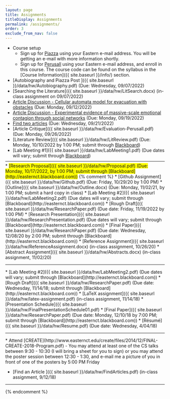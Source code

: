 ```yaml
---
layout: page
title: Assignments 
titleDisplay: Assignments 
permalink: /assignments/
order: 3
exclude_from_nav: false 
---
```


<style>
table, th, td {
  border: 0px solid black;
  border-collapse: collapse;
  text-align: center;
}

td.left {
    text-align: left;
}

a.hide, tr.hide {
    display: none;
}

.due {
    background-color: yellow
}

</style>

<script>
function removeHideClass() {
  var elements = document.getElementsByTagName("tr");
  for (var i = 0; i < elements.length; i++) {
    elements[i].classList.remove("hide");
  }

  element = document.getElementById('hideprevious');
  element.classList.add('hide'); 
} 

</script>

* Course setup
    * Sign up for [Piazza](https://piazza.com) using your Eastern e-mail address. You will be getting an e-mail with more information shortly.
    * Sign up for [Perusall](https://perusall.com) using your Eastern e-mail address, and enroll in this course. The course code can be found on the syllabus in the [Course Information]({{ site.baseurl }}/info/) section.
* [Autobiography and Piazza Post ]({{ site.baseurl }}/data/hw/Autobiography.pdf) (Due: Wednesday, 09/07/2022)
* [Searching the Literature]({{ site.baseurl }}/data/hw/LitSearch.docx) (in-class assignment on 09/07/2022)
* [Article Discussion - Cellular automata model for evacuation with obstacles](https://perusall.com) (Due: Monday, 09/12/2022)
* [Article Discussion - Experimental evidence of massive-scale emotional contagion through social networks](https://perusall.com) (Due: Monday, 09/19/2022)
* [Find two articles](https://piazza.com) (Due: Wednesday, 09/21/2022)
* [Article Critique]({{ site.baseurl }}/data/hw/Evaluation-Perusall.pdf) (Due: Monday, 09/26/2022)
* [Literature Review]({{ site.baseurl }}/data/hw/LitReview.pdf) (Due: Monday, 10/10/2022 by 1:00 PM; submit through [Blackboard](http://easternct.blackboard.com))
* <span>[Lab Meeting #1]({{ site.baseurl }}/data/hw/LabMeeting1.pdf) (Due dates will vary; submit through [Blackboard](http://easternct.blackboard.com))</span>
<hr style = "margin-bottom:5px; margin-top:-5px; color:red;">
* <span style = 'background-color:yellow'>[Research Proposal]({{ site.baseurl }}/data/hw/Proposal.pdf) (Due: Monday, 10/17/2022, by 1:00 PM; submit through [Blackboard](http://easternct.blackboard.com))</span>
{% comment %}
* [Github Assignment]({{ site.baseurl }}/data/hw/Github.pdf) (Due: Friday, 10/29/20 by 1:00 PM)
* [Outline]({{ site.baseurl }}/data/hw/Outline.docx) (Due: Monday, 11/02/21, by 1:00 PM; submit a hard copy in class)
* [Lab Meeting #2]({{ site.baseurl }}/data/hw/LabMeeting2.pdf) (Due dates will vary; submit through [Blackboard](http://easternct.blackboard.com))
* [Rough Draft]({{ site.baseurl }}/data/hw/ResearchPaper.pdf) (Due date: Friday, 11/19/2022 by 1:00 PM) 
* [Research Presentation]({{ site.baseurl }}/data/hw/ResearchPresentation.pdf) (Due dates will vary; submit through [Blackboard](http://easternct.blackboard.com)) 
* [Final Paper]({{ site.baseurl }}/data/hw/ResearchPaper.pdf) (Due date: Wednesday, 12/08/20 by 2:00 PM; submit through [Blackboard](http://easternct.blackboard.com)) 
* [Reference Assignment]({{ site.baseurl }}/data/hw/ReferenceAssignment.docx) (in-class assignment, 10/26/20)
* [Abstract Assignment]({{ site.baseurl }}/data/hw/Abstracts.docx) (in-class assignment, 11/02/20) 
<hr>
* [Lab Meeting #2]({{ site.baseurl }}/data/hw/LabMeeting2.pdf) (Due dates will vary; submit through [Blackboard](http://easternct.blackboard.com))
* [Rough Draft]({{ site.baseurl }}/data/hw/ResearchPaper.pdf) (Due date: Wednesday, 11/14/18; submit through [Blackboard](http://easternct.blackboard.com)) 
* [LaTeX assignment]({{ site.baseurl }}/data/hw/latex-assignment.pdf) (in-class assignment, 11/14/18) 
    * [Presentation Schedule]({{ site.baseurl }}/data/hw/FinalPresentationSchedule01.pdf)
* [Final Paper]({{ site.baseurl }}/data/hw/ResearchPaper.pdf) (Due date: Monday, 12/10/18 by 7:00 PM; submit through [Blackboard](http://easternct.blackboard.com)) 
* [Résumé]({{ site.baseurl }}/data/hw/Resume.pdf) (Due date: Wednesday, 4/04/18) 
<hr>
* Attend [CREATE](http://www.easternct.edu/create/files/2014/12/FINAL-CREATE-2018-Program.pdf) - You may attend at least one of the CS talks between 9:30 - 10:30 (I will bring a sheet for you to sign) or you may attend the poster session between 12:30 - 1:30, and e-mail me a picture of you in front of one of the posters by 5:00 PM Friday 

* [Find an Article ]({{ site.baseurl }}/data/hw/FindArticles.pdf) (in-class assignment, 9/12/18)

***

{% endcomment %}

<br>

<script>
const pattern = RegExp('Due:.*([0-9]{2}/[0-9]+/[0-9]{4})');
elements = document.getElementsByTagName('li');

for (el of elements) {
        var res = pattern.exec(el.innerText);
        if (res != null && res.length >= 2) {
                if (new Date(res[1]) >= new Date()) {
                        el.className = 'due';
                }
        }
}
</script>

